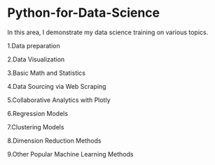 # Python-for-Data-Science
In this area, I demonstrate my data science training on various topics.
<p>1.Data preparation</p>
<p>2.Data Visualization</p>
<p>3.Basic Math and Statistics</p>
<p>4.Data Sourcing via Web Scraping</p>
<p>5.Collaborative Analytics with Plotly</p>
<p>6.Regression Models</p>
<p>7.Clustering Models</p>
<p>8.Dimension Reduction Methods</p>
<p>9.Other Popular Machine Learning Methods</p>
